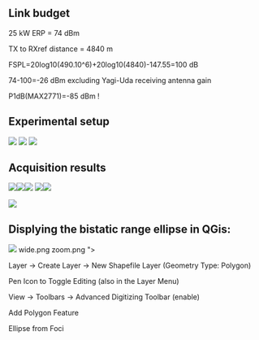 ## Link budget

25 kW ERP = 74 dBm

TX to RXref distance = 4840 m

FSPL=20log10(490.10^6)+20log10(4840)-147.55=100 dB

74-100=-26 dBm excluding Yagi-Uda receiving antenna gain

P1dB(MAX2771)=-85 dBm !

## Experimental setup

<img src="DSC02881small.jpg">
<img src="DSC02884small.jpg">
<img src="DSC02887small.jpg">

## Acquisition results

<img src="1_514MHz.png"><img src="2_490MHz.png"><img src="3_682MHz.png">
<img src="4_658MHz.png"><img src="5_650MHz.png">

<img src="6_stacking.png">

## Displying the bistatic range ellipse in QGis:

<img src="2025-06-11-073154_2704x1050_scrot.png">
wide.png
zoom.png
">

Layer -> Create Layer -> New Shapefile Layer (Geometry Type: Polygon)

Pen Icon to Toggle Editing (also in the Layer Menu)

View -> Toolbars -> Advanced Digitizing Toolbar (enable)

Add Polygon Feature

Ellipse from Foci


